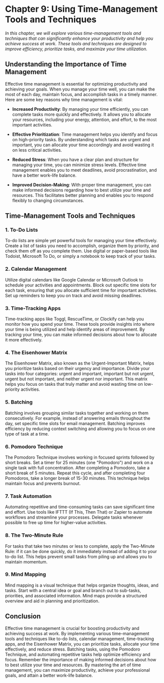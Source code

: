 Chapter 9: Using Time-Management Tools and Techniques
=====================================================

*In this chapter, we will explore various time-management tools and techniques that can significantly enhance your productivity and help you achieve success at work. These tools and techniques are designed to improve efficiency, prioritize tasks, and maximize your time utilization.*

Understanding the Importance of Time Management
-----------------------------------------------

Effective time management is essential for optimizing productivity and achieving your goals. When you manage your time well, you can make the most of each day, maintain focus, and accomplish tasks in a timely manner. Here are some key reasons why time management is vital:

* **Increased Productivity**: By managing your time efficiently, you can complete tasks more quickly and effectively. It allows you to allocate your resources, including your energy, attention, and effort, to the most important activities.

* **Effective Prioritization**: Time management helps you identify and focus on high-priority tasks. By understanding which tasks are urgent and important, you can allocate your time accordingly and avoid wasting it on less critical activities.

* **Reduced Stress**: When you have a clear plan and structure for managing your time, you can minimize stress levels. Effective time management enables you to meet deadlines, avoid procrastination, and have a better work-life balance.

* **Improved Decision-Making**: With proper time management, you can make informed decisions regarding how to best utilize your time and resources. This facilitates better planning and enables you to respond flexibly to changing circumstances.

Time-Management Tools and Techniques
------------------------------------

### 1. **To-Do Lists**

To-do lists are simple yet powerful tools for managing your time effectively. Create a list of tasks you need to accomplish, organize them by priority, and check them off as you complete them. Use digital or paper-based tools like Todoist, Microsoft To Do, or simply a notebook to keep track of your tasks.

### 2. **Calendar Management**

Utilize digital calendars like Google Calendar or Microsoft Outlook to schedule your activities and appointments. Block out specific time slots for each task, ensuring that you allocate sufficient time for important activities. Set up reminders to keep you on track and avoid missing deadlines.

### 3. **Time-Tracking Apps**

Time-tracking apps like Toggl, RescueTime, or Clockify can help you monitor how you spend your time. These tools provide insights into where your time is being utilized and help identify areas of improvement. By tracking your time, you can make informed decisions about how to allocate it more effectively.

### 4. **The Eisenhower Matrix**

The Eisenhower Matrix, also known as the Urgent-Important Matrix, helps you prioritize tasks based on their urgency and importance. Divide your tasks into four categories: urgent and important, important but not urgent, urgent but not important, and neither urgent nor important. This matrix helps you focus on tasks that truly matter and avoid wasting time on low-priority activities.

### 5. **Batching**

Batching involves grouping similar tasks together and working on them consecutively. For example, instead of answering emails throughout the day, set specific time slots for email management. Batching improves efficiency by reducing context switching and allowing you to focus on one type of task at a time.

### 6. **Pomodoro Technique**

The Pomodoro Technique involves working in focused sprints followed by short breaks. Set a timer for 25 minutes (one "Pomodoro") and work on a single task with full concentration. After completing a Pomodoro, take a short break of 5 minutes. Repeat this cycle, and after completing four Pomodoros, take a longer break of 15-30 minutes. This technique helps maintain focus and prevents burnout.

### 7. **Task Automation**

Automating repetitive and time-consuming tasks can save significant time and effort. Use tools like IFTTT (If This, Then That) or Zapier to automate workflows and streamline your processes. Delegate tasks whenever possible to free up time for higher-value activities.

### 8. **The Two-Minute Rule**

For tasks that take two minutes or less to complete, apply the Two-Minute Rule: if it can be done quickly, do it immediately instead of adding it to your to-do list. This helps prevent small tasks from piling up and allows you to maintain momentum.

### 9. **Mind Mapping**

Mind mapping is a visual technique that helps organize thoughts, ideas, and tasks. Start with a central idea or goal and branch out to sub-tasks, priorities, and associated information. Mind maps provide a structured overview and aid in planning and prioritization.

Conclusion
----------

Effective time management is crucial for boosting productivity and achieving success at work. By implementing various time-management tools and techniques like to-do lists, calendar management, time-tracking apps, and the Eisenhower Matrix, you can prioritize tasks, allocate your time effectively, and reduce stress. Batching tasks, using the Pomodoro Technique, and automating repetitive tasks help optimize efficiency and focus. Remember the importance of making informed decisions about how to best utilize your time and resources. By mastering the art of time management, you can maximize productivity, achieve your professional goals, and attain a better work-life balance.
